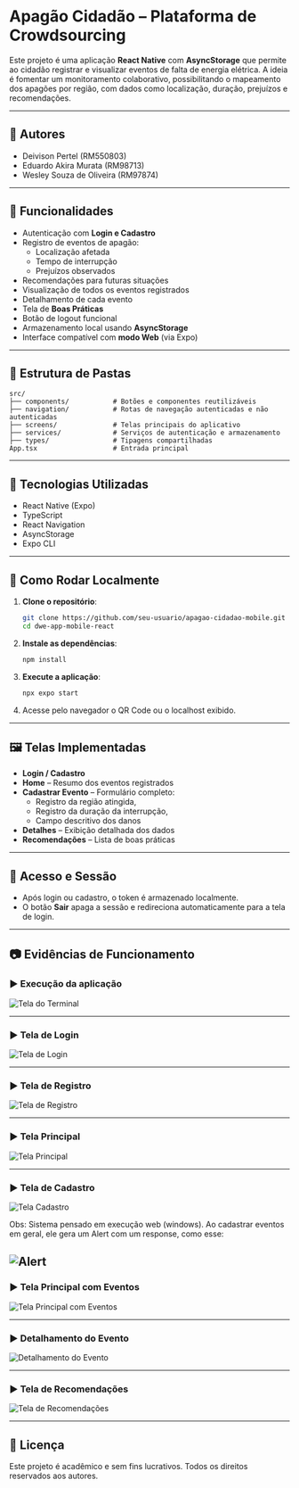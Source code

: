 # Apagão Cidadão – Plataforma de Crowdsourcing

Este projeto é uma aplicação **React Native** com **AsyncStorage** que permite ao cidadão registrar e visualizar eventos de falta de energia elétrica. A ideia é fomentar um monitoramento colaborativo, possibilitando o mapeamento dos apagões por região, com dados como localização, duração, prejuízos e recomendações.

---

## 🤝 Autores

- Deivison Pertel (RM550803)
- Eduardo Akira Murata (RM98713)
- Wesley Souza de Oliveira (RM97874)

---

## 📱 Funcionalidades

- Autenticação com **Login e Cadastro**
- Registro de eventos de apagão:
  - Localização afetada
  - Tempo de interrupção
  - Prejuízos observados
- Recomendações para futuras situações
- Visualização de todos os eventos registrados
- Detalhamento de cada evento
- Tela de **Boas Práticas**
- Botão de logout funcional
- Armazenamento local usando **AsyncStorage**
- Interface compatível com **modo Web** (via Expo)

---

## 📂 Estrutura de Pastas

```
src/
├── components/           # Botões e componentes reutilizáveis
├── navigation/           # Rotas de navegação autenticadas e não autenticadas
├── screens/              # Telas principais do aplicativo
├── services/             # Serviços de autenticação e armazenamento
├── types/                # Tipagens compartilhadas
App.tsx                   # Entrada principal
```

---

## 🧪 Tecnologias Utilizadas

- React Native (Expo)
- TypeScript
- React Navigation
- AsyncStorage
- Expo CLI

---

## 🚀 Como Rodar Localmente

1. **Clone o repositório**:
   ```bash
   git clone https://github.com/seu-usuario/apagao-cidadao-mobile.git
   cd dwe-app-mobile-react
   ```

2. **Instale as dependências**:
   ```bash
   npm install
   ```

3. **Execute a aplicação**:
   ```bash
   npx expo start
   ```

4. Acesse pelo navegador o QR Code ou o localhost exibido.

---

## 🖼️ Telas Implementadas

- **Login / Cadastro**
- **Home** – Resumo dos eventos registrados
- **Cadastrar Evento** – Formulário completo: 
    - Registro da região atingida, 
    - Registro da duração da interrupção,
    - Campo descritivo dos danos
- **Detalhes** – Exibição detalhada dos dados
- **Recomendações** – Lista de boas práticas

---

## 🔐 Acesso e Sessão

- Após login ou cadastro, o token é armazenado localmente.
- O botão **Sair** apaga a sessão e redireciona automaticamente para a tela de login.

---

## 📷 Evidências de Funcionamento


### ▶️ Execução da aplicação

![Tela do Terminal](./assets/terminal.png)

---

### ▶️ Tela de Login

![Tela de Login](./assets/login.png)

---

### ▶️ Tela de Registro

![Tela de Registro](./assets/registro.png)

---

### ▶️ Tela Principal

![Tela Principal](./assets/home.png)

---

### ▶️ Tela de Cadastro

![Tela Cadastro](./assets/cadastro.png)

Obs: Sistema pensado em execução web (windows). Ao cadastrar eventos em geral, ele gera um Alert com um response, como esse:

![Alert](./assets/alert.png)
---

### ▶️ Tela Principal com Eventos

![Tela Principal com Eventos](./assets/home-populada.png)

---

### ▶️ Detalhamento do Evento

![Detalhamento do Evento](./assets/detalhamento.png)

---

### ▶️ Tela de Recomendações

![Tela de Recomendações](./assets/recomendacao.png)

---

## 📝 Licença

Este projeto é acadêmico e sem fins lucrativos. Todos os direitos reservados aos autores.
